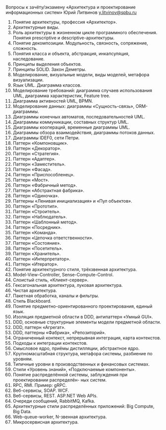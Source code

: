 
Вопросы к зачёту/экзамену «Архитектура и проектирование информационных систем»
Юрий Литвинов
y.litvinov@spbu.ru
1. Понятие архитектуры, профессия «Архитектор».
2. Архитектурные виды.
3. Роль архитектуры в жизненном цикле программного обеспечения. Понятия
prescriptive и descriptive-архитектуры.
4. Понятие декомпозиции. Модульность, связность, сопряжение, сложность.
5. Понятия класса и объекта, абстракция, инкапсуляция, наследование.
6. Принципы выделения объектов.
7. Принципы SOLID. Закон Деметры.
8. Моделирование, визуальные модели, виды моделей, метафора визуализации.
9. Язык UML. Диаграмма классов.
10. Моделирование требований: диаграмма случаев использования UML, диаграмма характеристик, Feature tree.
11. Диаграмма активностей UML, BPMN.
12. Моделирование данных: диаграммы «Сущность-связь», ORM-диаграммы.
13. Диаграммы конечных автоматов, последовательностей UML.
14. Диаграммы коммуникации, составных структур UML.
15. Диаграммы коопераций, временные диаграммы UML.
16. Диаграммы обзора взаимодействия, диаграммы потоков данных.
17. Диаграммы IDEF0, сети Петри.
18. Паттерн «Компоновщик».
19. Паттерн «Декоратор».
20. Паттерн «Стратегия».
21. Паттерн «Адаптер».
22. Паттерн «Заместитель».
23. Паттерн «Фасад».
24. Паттерн «Приспособленец».
25. Паттерн «Мост».
26. Паттерн «Фабричный метод».
27. Паттерн «Абстрактная фабрика».
28. Паттерн «Одиночка».
29. Паттерны «Ленивая инициализация» и «Пул объектов».
30. Паттерн «Прототип».
31. Паттерн «Строитель».
32. Паттерн «Наблюдатель».
33. Паттерн «Шаблонный метод».
34. Паттерн «Посредник».
35. Паттерн «Команда».
36. Паттерн «Цепочка ответственности».
37. Паттерн «Состояние».
38. Паттерн «Посетитель».
39. Паттерн «Хранитель».
40. Паттерн «Интерпретатор».
41. Паттерн «Итератор».
42. Понятие архитектурного стиля, трёхзвенная архитектура.
43. Model-View-Controller, Sense-Compute-Control.
44. Слоистый стиль, «Клиент-сервер».
45. Гексагональная архитектура, луковая архитектура.
46. Чистая архитектура.
47. Пакетная обработка, каналы и фильтры.
48. Стиль Blackboard.
49. Понятие предметно-ориентированного проектирования, единый язык.
50. Изоляция предметной области в DDD, антипаттерн «Умный GUI».
51. DDD, основные структурные элементы модели предметной области.
52. DDD, паттерн «Агрегат».
53. DDD, паттерны «Фабрика», «Репозиторий».
54. Ограниченный контекст, непрерывная интеграция, карта контекстов.
55. Подходы к интеграции контекстов.
56. Смысловое ядро, приёмы дистилляции, абстрактное ядро.
57. Крупномасштабная структура, метафора системы, разбиение по уровням.
58. Типичные уровни в производственных и финансовых системах.
59. Стили «Уровень знаний», «Подключаемые компоненты».
60. Понятие распределённой системы, заблуждения при проектировании распределён-
ных систем.
61. RPC, RMI. Пример: gRPC.
62. Веб-сервисы, SOAP. WCF.
63. Веб-сервисы, REST. ASP.NET Web APIs.
64. Очереди сообщений, RabbitMQ, Kafka.
65. Архитектурные стили распределённых приложений: Big Compute, Big Data.
66. Web-queue-worker, N-звенная архитектура.
67. Микросервисная архитектура.
